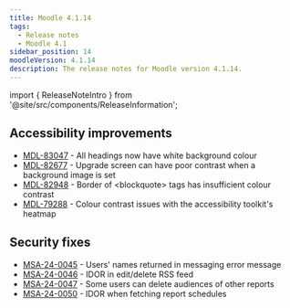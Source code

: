 ```yaml
---
title: Moodle 4.1.14
tags:
  - Release notes
  - Moodle 4.1
sidebar_position: 14
moodleVersion: 4.1.14
description: The release notes for Moodle version 4.1.14.
---
```


import { ReleaseNoteIntro } from '@site/src/components/ReleaseInformation';

<ReleaseNoteIntro releaseName={frontMatter.moodleVersion} />

## Accessibility improvements
<!-- cspell:disable -->
- [MDL-83047](https://tracker.moodle.org/browse/MDL-83047) - All headings now have white background colour
- [MDL-82677](https://tracker.moodle.org/browse/MDL-82677) - Upgrade screen can have poor contrast when a background image is set
- [MDL-82948](https://tracker.moodle.org/browse/MDL-82948) - Border of &lt;blockquote&gt; tags has insufficient colour contrast
- [MDL-79288](https://tracker.moodle.org/browse/MDL-79288) - Colour contrast issues with the accessibility toolkit's heatmap
<!-- cspell:enable -->

## Security fixes
<!-- cspell:disable -->
- [MSA-24-0045](https://moodle.org/mod/forum/discuss.php?d=462874) - Users' names returned in messaging error message
- [MSA-24-0046](https://moodle.org/mod/forum/discuss.php?d=462876) - IDOR in edit/delete RSS feed
- [MSA-24-0047](https://moodle.org/mod/forum/discuss.php?d=462877) - Some users can delete audiences of other reports
- [MSA-24-0050](https://moodle.org/mod/forum/discuss.php?d=462880) - IDOR when fetching report schedules
<!-- cspell:enable -->
